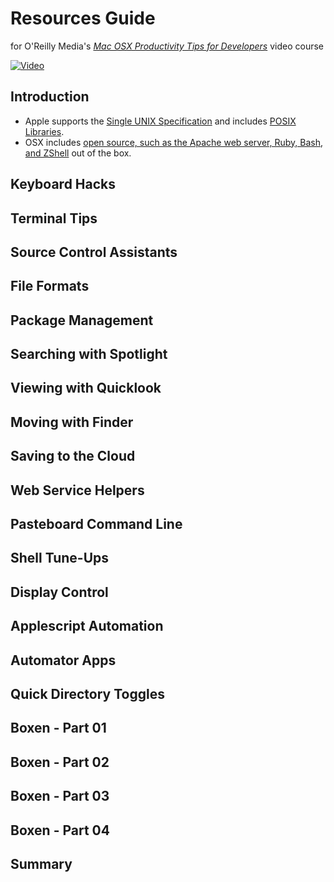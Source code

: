 # Resources Guide  
for O'Reilly Media's [_Mac OSX Productivity Tips for Developers_](http://shop.oreilly.com/product/110000007.do) video course

[![Video](http://akamaicovers.oreilly.com/images/110000007/cat.gif)](http://shop.oreilly.com/product/110000007.do)

## Introduction
* Apple supports the [Single UNIX Specification](http://www.unix.org/what_is_unix/single_unix_specification.html) and includes [POSIX Libraries](https://developer.apple.com/library/mac/documentation/Porting/Conceptual/PortingUnix/background/background.html#//apple_ref/doc/uid/TP40002848-TPXREF101).
* OSX includes [open source, such as the Apache web server, Ruby, Bash, and ZShell](https://www.apple.com/opensource/) out of the box.
 
## Keyboard Hacks
 
## Terminal Tips
 
## Source Control Assistants
 
## File Formats
 
## Package Management
 
## Searching with Spotlight
 
## Viewing with Quicklook
 
## Moving with Finder
 
## Saving to the Cloud
 
## Web Service Helpers
 
## Pasteboard Command Line
 
## Shell Tune-Ups
 
## Display Control
 
## Applescript Automation
 
## Automator Apps
 
## Quick Directory Toggles
 
## Boxen - Part 01
 
## Boxen - Part 02
 
## Boxen - Part 03
 
## Boxen - Part 04
 
## Summary
